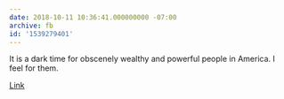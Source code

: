 ```yaml
---
date: 2018-10-11 10:36:41.000000000 -07:00
archive: fb
id: '1539279401'
---
```


It is a dark time for obscenely wealthy and powerful people in America. I feel for them. 

[Link](http://time.com/5421671/melania-trump-most-bullied-person-world/?utm_source=reddit.com)
